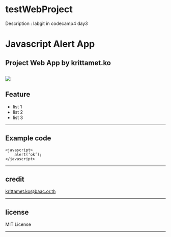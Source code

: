 # testWebProject
Description : labgit in codecamp4 day3
# Javascript Alert App
## Project Web App by krittamet.ko
![](https://previews.123rf.com/images/norgal/norgal1601/norgal160100584/51413267-chonburi-thailand-may-17-2015-closeup-gundam-rx-78-2-model-at-j-park-sriracha-.jpg)
---

## Feature
+ list 1
+ list 2
+ list 3
  
---

## Example code
```
<javascript>
    alert(‘ok’);
</javascript>
```
---

## credit
[krittamet.ko@baac.or.th](www.google.com)

---

## license
MIT License

---